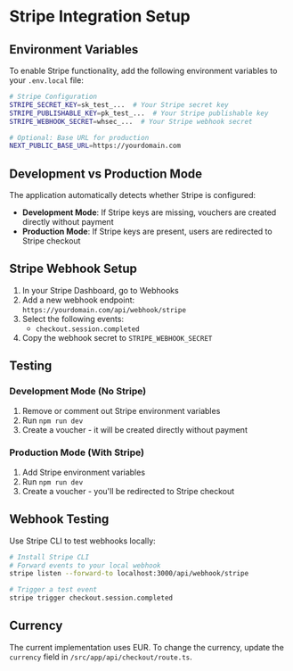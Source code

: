 # Stripe Integration Setup

## Environment Variables

To enable Stripe functionality, add the following environment variables to your `.env.local` file:

```bash
# Stripe Configuration
STRIPE_SECRET_KEY=sk_test_...  # Your Stripe secret key
STRIPE_PUBLISHABLE_KEY=pk_test_...  # Your Stripe publishable key
STRIPE_WEBHOOK_SECRET=whsec_...  # Your Stripe webhook secret

# Optional: Base URL for production
NEXT_PUBLIC_BASE_URL=https://yourdomain.com
```

## Development vs Production Mode

The application automatically detects whether Stripe is configured:

- **Development Mode**: If Stripe keys are missing, vouchers are created directly without payment
- **Production Mode**: If Stripe keys are present, users are redirected to Stripe checkout

## Stripe Webhook Setup

1. In your Stripe Dashboard, go to Webhooks
2. Add a new webhook endpoint: `https://yourdomain.com/api/webhook/stripe`
3. Select the following events:
   - `checkout.session.completed`
4. Copy the webhook secret to `STRIPE_WEBHOOK_SECRET`

## Testing

### Development Mode (No Stripe)
1. Remove or comment out Stripe environment variables
2. Run `npm run dev`
3. Create a voucher - it will be created directly without payment

### Production Mode (With Stripe)
1. Add Stripe environment variables
2. Run `npm run dev`
3. Create a voucher - you'll be redirected to Stripe checkout

## Webhook Testing

Use Stripe CLI to test webhooks locally:

```bash
# Install Stripe CLI
# Forward events to your local webhook
stripe listen --forward-to localhost:3000/api/webhook/stripe

# Trigger a test event
stripe trigger checkout.session.completed
```

## Currency

The current implementation uses EUR. To change the currency, update the `currency` field in `/src/app/api/checkout/route.ts`.
